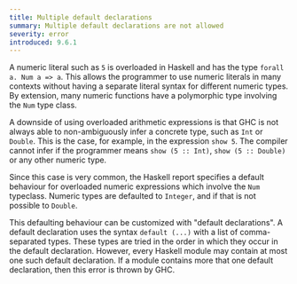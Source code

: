 ```yaml
---
title: Multiple default declarations
summary: Multiple default declarations are not allowed
severity: error
introduced: 9.6.1
---
```


A numeric literal such as `5` is overloaded in Haskell and has the type `forall a. Num a => a`.
This allows the programmer to use numeric literals in many contexts without having a separate literal syntax for different numeric types.
By extension, many numeric functions have a polymorphic type involving the `Num` type class.

A downside of using overloaded arithmetic expressions is that GHC is not always able to non-ambiguously infer a concrete type, such as `Int` or `Double`.
This is the case, for example, in the expression `show 5`.
The compiler cannot infer if the programmer means `show (5 :: Int)`, `show (5 :: Double)` or any other numeric type.

Since this case is very common, the Haskell report specifies a default behaviour for overloaded numeric expressions which involve the `Num` typeclass.
Numeric types are defaulted to `Integer`, and if that is not possible to `Double`.

This defaulting behaviour can be customized with "default declarations".
A default declaration uses the syntax `default (...)` with a list of comma-separated types.
These types are tried in the order in which they occur in the default declaration.
However, every Haskell module may contain at most one such default declaration.
If a module contains more that one default declaration, then this error is thrown by GHC.
